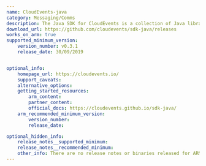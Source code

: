 ```yaml
---
name: CloudEvents-java
category: Messaging/Comms
description: The Java SDK for CloudEvents is a collection of Java libraries to adopt CloudEvents in your Java application.Using the Java SDK we can access, create and manipulate CloudEvent inside our application.
download_url: https://github.com/cloudevents/sdk-java/releases
works_on_arm: true
supported_minimum_version:
    version_number: v0.3.1
    release_date: 30/09/2019


optional_info:
    homepage_url: https://cloudevents.io/
    support_caveats:
    alternative_options:
    getting_started_resources:
        arm_content:
        partner_content:
        official_docs: https://cloudevents.github.io/sdk-java/
    arm_recommended_minimum_version:
        version_number:
        release_date:

optional_hidden_info:
    release_notes__supported_minimum: 
    release_notes__recommended_minimum:
    other_info: There are no release notes or binaries released for ARM64. Cloudevents-java can be built from the v0.3.1 version.
---
```

